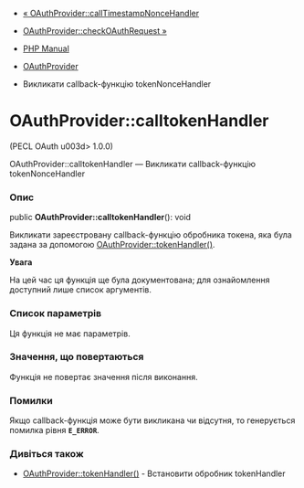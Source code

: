 - [«
OAuthProvider::callTimestampNonceHandler](oauthprovider.calltimestampnoncehandler.md)
- [OAuthProvider::checkOAuthRequest
»](oauthprovider.checkoauthrequest.md)

- [PHP Manual](index.md)
- [OAuthProvider](class.oauthprovider.md)
- Викликати callback-функцію tokenNonceHandler

# OAuthProvider::calltokenHandler

(PECL OAuth u003d> 1.0.0)

OAuthProvider::calltokenHandler — Викликати callback-функцію
tokenNonceHandler

### Опис

public **OAuthProvider::calltokenHandler**(): void

Викликати зареєстровану callback-функцію обробника токена, яка
була задана за допомогою
[OAuthProvider::tokenHandler()](oauthprovider.tokenhandler.md).

**Увага**

На цей час ця функція ще була документована; для
ознайомлення доступний лише список аргументів.

### Список параметрів

Ця функція не має параметрів.

### Значення, що повертаються

Функція не повертає значення після виконання.

### Помилки

Якщо callback-функція може бути викликана чи відсутня, то
генерується помилка рівня **`E_ERROR`**.

### Дивіться також

- [OAuthProvider::tokenHandler()](oauthprovider.tokenhandler.md) -
Встановити обробник tokenHandler
